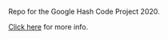 Repo for the Google Hash Code Project 2020.

[Click here](https://codingcompetitions.withgoogle.com/hashcode) for more info.
